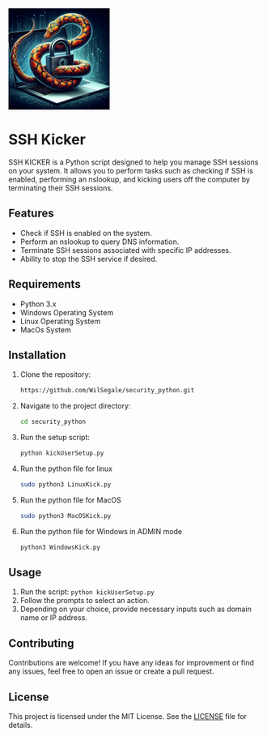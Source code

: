 <img src="Python Security program.jpg" alt="alt text" width="200" height="200">


# SSH Kicker
SSH KICKER is a Python script designed to help you manage SSH sessions on your system. It allows you to perform tasks such as checking if SSH is enabled, performing an nslookup, and kicking users off the computer by terminating their SSH sessions.

## Features

- Check if SSH is enabled on the system.
- Perform an nslookup to query DNS information.
- Terminate SSH sessions associated with specific IP addresses.
- Ability to stop the SSH service if desired.

## Requirements

- Python 3.x
- Windows Operating System
- Linux Operating System
- MacOs System

## Installation

1. Clone the repository:

    ```bash
    https://github.com/WilSegale/security_python.git
    ```

2. Navigate to the project directory:

    ```bash
    cd security_python
    ```

3. Run the setup script:

    ```bash
    python kickUserSetup.py
    ```
4. Run the python file for linux
    ```bash     
    sudo python3 LinuxKick.py
    ```

5. Run the python file for MacOS
    ```bash
    sudo python3 MacOSKick.py
    ```
6. Run the python file for Windows in ADMIN mode
    ```bat
    python3 WindowsKick.py
    ```
## Usage

1. Run the script: `python kickUserSetup.py`
2. Follow the prompts to select an action.
3. Depending on your choice, provide necessary inputs such as domain name or IP address.

## Contributing

Contributions are welcome! If you have any ideas for improvement or find any issues, feel free to open an issue or create a pull request.

## License

This project is licensed under the MIT License. See the [LICENSE](LICENSE) file for details.
